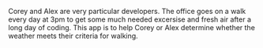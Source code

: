 Corey and Alex are very particular developers. The office goes on a walk every day at 3pm to get some much needed excersise and fresh air after a long day of coding. This app is to help Corey or Alex determine whether the weather meets their criteria for walking.
